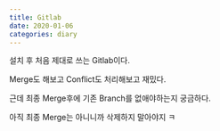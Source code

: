 ```yaml
---
title: Gitlab
date: 2020-01-06
categories: diary
---
```

설치 후 처음 제대로 쓰는 Gitlab이다.

Merge도 해보고 Conflict도 처리해보고 재밌다.

근데 최종 Merge후에 기존 Branch를 없애야하는지 궁금하다.

아직 최종 Merge는 아니니까 삭제하지 말아야지 ㅋ
